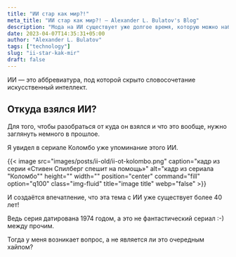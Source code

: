 ```yaml
---
title: "ИИ стар как мир?!"
meta_title: "ИИ стар как мир?! — Alexander L. Bulatov's Blog"
description: "Мода на ИИ существует уже долгое время, которую можно наблюдать в.."
date: 2023-04-07T14:35:31+05:00
author: "Alexander L. Bulatov"
tags: ["technology"]
slug: "ii-star-kak-mir"
draft: false
---
```


ИИ — это аббревиатура, под которой скрыто словосочетание искусственный интеллект.

## Откуда взялся ИИ?

Для того, чтобы разобраться от куда он взялся и что это вообще, нужно заглянуть немного в прошлое.

Я увидел в сериале Коломбо уже упоминание этого ИИ.

{{< image src="images/posts/ii-old/ii-ot-kolombo.png" caption="кадр из серии «Стивен Спилберг спешит на помощь»" alt="кадр из сериала &quot;Коломбо&quot;" height="" width="" position="center" command="fill" option="q100" class="img-fluid" title="image title"  webp="false" >}}

И создаётся впечатление, что эта тема с ИИ уже существует более 40 лет!

Ведь серия датирована 1974 годом, а это не фантастический сериал :-) между прочим.

Тогда у меня возникает вопрос, а не является ли это очередным хайпом?